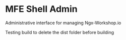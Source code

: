 # MFE Shell Admin

Administrative interface for managing Ngx-Workshop.io

Testing build to delete the dist folder before building
